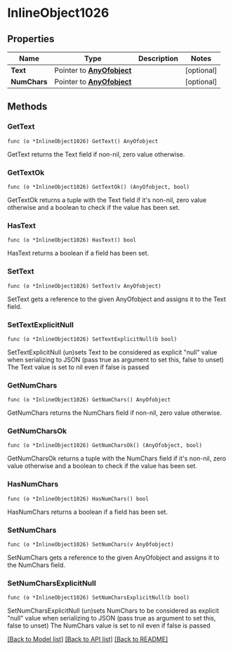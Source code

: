 # InlineObject1026

## Properties

Name | Type | Description | Notes
------------ | ------------- | ------------- | -------------
**Text** | Pointer to [**AnyOfobject**](anyOf&lt;object&gt;.md) |  | [optional] 
**NumChars** | Pointer to [**AnyOfobject**](anyOf&lt;object&gt;.md) |  | [optional] 

## Methods

### GetText

`func (o *InlineObject1026) GetText() AnyOfobject`

GetText returns the Text field if non-nil, zero value otherwise.

### GetTextOk

`func (o *InlineObject1026) GetTextOk() (AnyOfobject, bool)`

GetTextOk returns a tuple with the Text field if it's non-nil, zero value otherwise
and a boolean to check if the value has been set.

### HasText

`func (o *InlineObject1026) HasText() bool`

HasText returns a boolean if a field has been set.

### SetText

`func (o *InlineObject1026) SetText(v AnyOfobject)`

SetText gets a reference to the given AnyOfobject and assigns it to the Text field.

### SetTextExplicitNull

`func (o *InlineObject1026) SetTextExplicitNull(b bool)`

SetTextExplicitNull (un)sets Text to be considered as explicit "null" value
when serializing to JSON (pass true as argument to set this, false to unset)
The Text value is set to nil even if false is passed
### GetNumChars

`func (o *InlineObject1026) GetNumChars() AnyOfobject`

GetNumChars returns the NumChars field if non-nil, zero value otherwise.

### GetNumCharsOk

`func (o *InlineObject1026) GetNumCharsOk() (AnyOfobject, bool)`

GetNumCharsOk returns a tuple with the NumChars field if it's non-nil, zero value otherwise
and a boolean to check if the value has been set.

### HasNumChars

`func (o *InlineObject1026) HasNumChars() bool`

HasNumChars returns a boolean if a field has been set.

### SetNumChars

`func (o *InlineObject1026) SetNumChars(v AnyOfobject)`

SetNumChars gets a reference to the given AnyOfobject and assigns it to the NumChars field.

### SetNumCharsExplicitNull

`func (o *InlineObject1026) SetNumCharsExplicitNull(b bool)`

SetNumCharsExplicitNull (un)sets NumChars to be considered as explicit "null" value
when serializing to JSON (pass true as argument to set this, false to unset)
The NumChars value is set to nil even if false is passed

[[Back to Model list]](../README.md#documentation-for-models) [[Back to API list]](../README.md#documentation-for-api-endpoints) [[Back to README]](../README.md)


